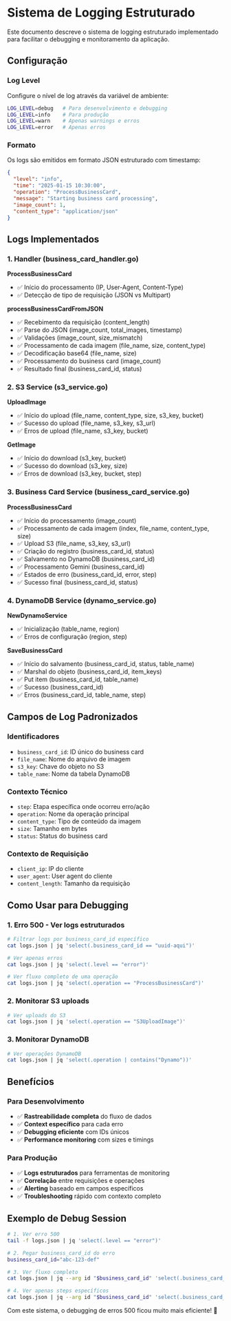 # Sistema de Logging Estruturado

Este documento descreve o sistema de logging estruturado implementado para facilitar o debugging e monitoramento da aplicação.

## Configuração

### Log Level
Configure o nível de log através da variável de ambiente:
```bash
LOG_LEVEL=debug   # Para desenvolvimento e debugging
LOG_LEVEL=info    # Para produção
LOG_LEVEL=warn    # Apenas warnings e erros
LOG_LEVEL=error   # Apenas erros
```

### Formato
Os logs são emitidos em formato JSON estruturado com timestamp:
```json
{
  "level": "info",
  "time": "2025-01-15 10:30:00",
  "operation": "ProcessBusinessCard",
  "message": "Starting business card processing",
  "image_count": 1,
  "content_type": "application/json"
}
```

## Logs Implementados

### 1. Handler (business_card_handler.go)
**ProcessBusinessCard**
- ✅ Início do processamento (IP, User-Agent, Content-Type)
- ✅ Detecção de tipo de requisição (JSON vs Multipart)

**processBusinessCardFromJSON**
- ✅ Recebimento da requisição (content_length)
- ✅ Parse do JSON (image_count, total_images, timestamp)
- ✅ Validações (image_count, size_mismatch)
- ✅ Processamento de cada imagem (file_name, size, content_type)
- ✅ Decodificação base64 (file_name, size)
- ✅ Processamento do business card (image_count)
- ✅ Resultado final (business_card_id, status)

### 2. S3 Service (s3_service.go)
**UploadImage**
- ✅ Início do upload (file_name, content_type, size, s3_key, bucket)
- ✅ Sucesso do upload (file_name, s3_key, s3_url)
- ✅ Erros de upload (file_name, s3_key, bucket)

**GetImage**
- ✅ Início do download (s3_key, bucket)
- ✅ Sucesso do download (s3_key, size)
- ✅ Erros de download (s3_key, bucket, step)

### 3. Business Card Service (business_card_service.go)
**ProcessBusinessCard**
- ✅ Início do processamento (image_count)
- ✅ Processamento de cada imagem (index, file_name, content_type, size)
- ✅ Upload S3 (file_name, s3_key, s3_url)
- ✅ Criação do registro (business_card_id, status)
- ✅ Salvamento no DynamoDB (business_card_id)
- ✅ Processamento Gemini (business_card_id)
- ✅ Estados de erro (business_card_id, error, step)
- ✅ Sucesso final (business_card_id, status)

### 4. DynamoDB Service (dynamo_service.go)
**NewDynamoService**
- ✅ Inicialização (table_name, region)
- ✅ Erros de configuração (region, step)

**SaveBusinessCard**
- ✅ Início do salvamento (business_card_id, status, table_name)
- ✅ Marshal do objeto (business_card_id, item_keys)
- ✅ Put item (business_card_id, table_name)
- ✅ Sucesso (business_card_id)
- ✅ Erros (business_card_id, table_name, step)

## Campos de Log Padronizados

### Identificadores
- `business_card_id`: ID único do business card
- `file_name`: Nome do arquivo de imagem
- `s3_key`: Chave do objeto no S3
- `table_name`: Nome da tabela DynamoDB

### Contexto Técnico
- `step`: Etapa específica onde ocorreu erro/ação
- `operation`: Nome da operação principal
- `content_type`: Tipo de conteúdo da imagem
- `size`: Tamanho em bytes
- `status`: Status do business card

### Contexto de Requisição
- `client_ip`: IP do cliente
- `user_agent`: User agent do cliente
- `content_length`: Tamanho da requisição

## Como Usar para Debugging

### 1. Erro 500 - Ver logs estruturados
```bash
# Filtrar logs por business_card_id específico
cat logs.json | jq 'select(.business_card_id == "uuid-aqui")'

# Ver apenas erros
cat logs.json | jq 'select(.level == "error")'

# Ver fluxo completo de uma operação
cat logs.json | jq 'select(.operation == "ProcessBusinessCard")'
```

### 2. Monitorar S3 uploads
```bash
# Ver uploads do S3
cat logs.json | jq 'select(.operation == "S3UploadImage")'
```

### 3. Monitorar DynamoDB
```bash
# Ver operações DynamoDB
cat logs.json | jq 'select(.operation | contains("Dynamo"))'
```

## Benefícios

### Para Desenvolvimento
- ✅ **Rastreabilidade completa** do fluxo de dados
- ✅ **Context específico** para cada erro
- ✅ **Debugging eficiente** com IDs únicos
- ✅ **Performance monitoring** com sizes e timings

### Para Produção
- ✅ **Logs estruturados** para ferramentas de monitoring
- ✅ **Correlação** entre requisições e operações
- ✅ **Alerting** baseado em campos específicos
- ✅ **Troubleshooting** rápido com contexto completo

## Exemplo de Debug Session

```bash
# 1. Ver erro 500
tail -f logs.json | jq 'select(.level == "error")'

# 2. Pegar business_card_id do erro
business_card_id="abc-123-def"

# 3. Ver fluxo completo
cat logs.json | jq --arg id "$business_card_id" 'select(.business_card_id == $id)'

# 4. Ver apenas steps específicos
cat logs.json | jq --arg id "$business_card_id" 'select(.business_card_id == $id and .step == "s3_upload")'
```

Com este sistema, o debugging de erros 500 ficou muito mais eficiente! 🎉 